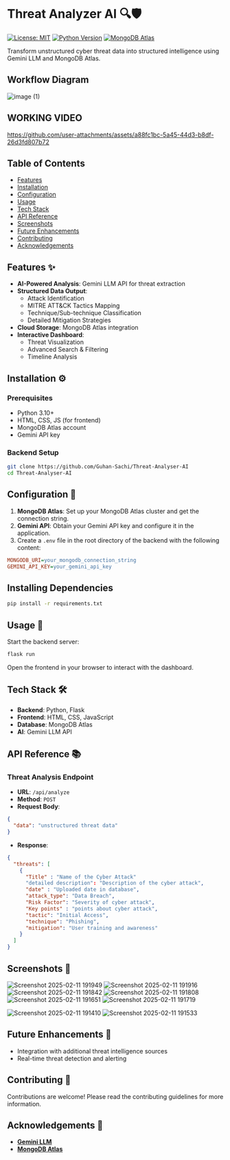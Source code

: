 # Threat Analyzer AI 🔍🛡️

[![License: MIT](https://img.shields.io/badge/License-MIT-yellow.svg)](https://opensource.org/licenses/MIT)
[![Python Version](https://img.shields.io/badge/Python-3.10%2B-blue.svg)](https://www.python.org/)
[![MongoDB Atlas](https://img.shields.io/badge/MongoDB-Cloud-green.svg)](https://www.mongodb.com/atlas)

Transform unstructured cyber threat data into structured intelligence using Gemini LLM and MongoDB Atlas.

## Workflow Diagram
![image (1)](https://github.com/user-attachments/assets/a20275ba-4c2f-48f7-b24a-ae6b176be8f6)

## WORKING VIDEO
https://github.com/user-attachments/assets/a88fc1bc-5a45-44d3-b8df-26d3fd807b72






## Table of Contents
- [Features](https://github.com/Guhan-Sachi/Threat-Analyser-AI/blob/main/README.md#features-)
- [Installation](https://github.com/Guhan-Sachi/Threat-Analyser-AI/blob/main/README.md#installation-%EF%B8%8F)
- [Configuration](https://github.com/Guhan-Sachi/Threat-Analyser-AI/blob/main/README.md#configuration-)
- [Usage](https://github.com/Guhan-Sachi/Threat-Analyser-AI/blob/main/README.md#usage-)
- [Tech Stack](https://github.com/Guhan-Sachi/Threat-Analyser-AI/blob/main/README.md#tech-stack-%EF%B8%8F)
- [API Reference](https://github.com/Guhan-Sachi/Threat-Analyser-AI/blob/main/README.md#api-reference-)
- [Screenshots](https://github.com/Guhan-Sachi/Threat-Analyser-AI/blob/main/README.md#screenshots-)
- [Future Enhancements](https://github.com/Guhan-Sachi/Threat-Analyser-AI/blob/main/README.md#future-enhancements-)
- [Contributing](https://github.com/Guhan-Sachi/Threat-Analyser-AI/blob/main/README.md#contributing-)
- [Acknowledgements](https://github.com/Guhan-Sachi/Threat-Analyser-AI/blob/main/README.md#acknowledgements-)

## Features ✨
- **AI-Powered Analysis**: Gemini LLM API for threat extraction
- **Structured Data Output**:
  - Attack Identification
  - MITRE ATT&CK Tactics Mapping
  - Technique/Sub-technique Classification
  - Detailed Mitigation Strategies
- **Cloud Storage**: MongoDB Atlas integration
- **Interactive Dashboard**:
  - Threat Visualization
  - Advanced Search & Filtering
  - Timeline Analysis

## Installation ⚙️

### Prerequisites
- Python 3.10+
- HTML, CSS, JS (for frontend)
- MongoDB Atlas account
- Gemini API key

### Backend Setup
```bash
git clone https://github.com/Guhan-Sachi/Threat-Analyser-AI
cd Threat-Analyser-AI
```

## Configuration 🔧

1. **MongoDB Atlas**: Set up your MongoDB Atlas cluster and get the connection string.
2. **Gemini API**: Obtain your Gemini API key and configure it in the application.
3. Create a `.env` file in the root directory of the backend with the following content:

```ini
MONGODB_URI=your_mongodb_connection_string
GEMINI_API_KEY=your_gemini_api_key
```

## Installing Dependencies
```bash
pip install -r requirements.txt
```

## Usage 🚀

Start the backend server:
```bash
flask run
```

Open the frontend in your browser to interact with the dashboard.

## Tech Stack 🛠️
- **Backend**: Python, Flask
- **Frontend**: HTML, CSS, JavaScript
- **Database**: MongoDB Atlas
- **AI**: Gemini LLM API

## API Reference 📚

### Threat Analysis Endpoint
- **URL**: `/api/analyze`
- **Method**: `POST`
- **Request Body**:

```json
{
  "data": "unstructured threat data"
}
```

- **Response**:

```json
{
  "threats": [
    {
      "Title" : "Name of the Cyber Attack"
      "detailed description": "Description of the cyber attack",
      "date" : "Uploaded date in database",
      "attack_type": "Data Breach",
      "Risk Factor": "Severity of cyber attack",
      "Key points" : "points about cyber attack",
      "tactic": "Initial Access",
      "technique": "Phishing",
      "mitigation": "User training and awareness"
    }
  ]
}
```

## Screenshots 📸
![Screenshot 2025-02-11 191949](https://github.com/user-attachments/assets/08c1e4fc-e865-4c74-8496-127e7c5a1f7e)
![Screenshot 2025-02-11 191916](https://github.com/user-attachments/assets/132d234d-cf36-4991-a303-6713b23dd697)
![Screenshot 2025-02-11 191842](https://github.com/user-attachments/assets/75429c1e-98a1-48e5-8816-374f2cf6a56c)
![Screenshot 2025-02-11 191808](https://github.com/user-attachments/assets/f0437f37-a9b0-4dd3-9486-c23d0b4cd2fc)
![Screenshot 2025-02-11 191651](https://github.com/user-attachments/assets/4d00542e-2eb5-4538-8418-fddd1c96e1a0)
![Screenshot 2025-02-11 191719](https://github.com/user-attachments/assets/a4872420-016f-4965-b2da-a9df8ae7e60e)


![Screenshot 2025-02-11 191410](https://github.com/user-attachments/assets/85ef3254-75b6-43cf-b407-81eb51b6de10)
![Screenshot 2025-02-11 191533](https://github.com/user-attachments/assets/81ef4907-2641-4d7a-aa7a-5b215dcb6cf2)







## Future Enhancements 🚀
- Integration with additional threat intelligence sources
- Real-time threat detection and alerting

## Contributing 🤝
Contributions are welcome! Please read the contributing guidelines for more information.


## Acknowledgements 🙏
- **[Gemini LLM](https://aistudio.google.com/)**
- **[MongoDB Atlas](https://www.mongodb.com/atlas)**
